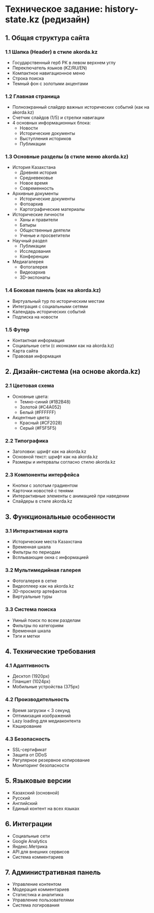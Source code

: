 # Техническое задание: history-state.kz (редизайн)

## 1. Общая структура сайта

### 1.1 Шапка (Header) в стиле akorda.kz
- Государственный герб РК в левом верхнем углу
- Переключатель языков (KZ/RU/EN)
- Компактное навигационное меню
- Строка поиска
- Темный фон с золотыми акцентами

### 1.2 Главная страница
- Полноэкранный слайдер важных исторических событий (как на akorda.kz)
- Счетчик слайдов (1/5) и стрелки навигации
- 4 основных информационных блока:
  * Новости
  * Исторические документы
  * Выступления историков
  * Публикации

### 1.3 Основные разделы (в стиле меню akorda.kz)
- История Казахстана
  * Древняя история
  * Средневековье
  * Новое время
  * Современность
- Архивные документы
  * Исторические документы
  * Фотоархив
  * Картографические материалы
- Исторические личности
  * Ханы и правители
  * Батыры
  * Общественные деятели
  * Ученые и просветители
- Научный раздел
  * Публикации
  * Исследования
  * Конференции
- Медиагалерея
  * Фотогалерея
  * Видеоархив
  * 3D-экспонаты

### 1.4 Боковая панель (как на akorda.kz)
- Виртуальный тур по историческим местам
- Интеграция с социальными сетями
- Календарь исторических событий
- Подписка на новости

### 1.5 Футер
- Контактная информация
- Социальные сети (с иконками как на akorda.kz)
- Карта сайта
- Правовая информация

## 2. Дизайн-система (на основе akorda.kz)

### 2.1 Цветовая схема
- Основные цвета:
  * Темно-синий (#1B2B48)
  * Золотой (#C4A052)
  * Белый (#FFFFFF)
- Акцентные цвета:
  * Красный (#CF2028)
  * Серый (#F5F5F5)

### 2.2 Типографика
- Заголовки: шрифт как на akorda.kz
- Основной текст: шрифт как на akorda.kz
- Размеры и интервалы согласно стилю akorda.kz

### 2.3 Компоненты интерфейса
- Кнопки с золотым градиентом
- Карточки новостей с тенями
- Интерактивные элементы с анимацией при наведении
- Слайдеры в стиле akorda.kz

## 3. Функциональные особенности

### 3.1 Интерактивная карта
- Исторические места Казахстана
- Временная шкала
- Фильтры по периодам
- Всплывающие окна с информацией

### 3.2 Мультимедийная галерея
- Фотогалерея в сетке
- Видеоплеер как на akorda.kz
- 3D-просмотр артефактов
- Виртуальные туры

### 3.3 Система поиска
- Умный поиск по всем разделам
- Фильтры по категориям
- Временная шкала
- Тэги и метки

## 4. Технические требования

### 4.1 Адаптивность
- Десктоп (1920px)
- Планшет (1024px)
- Мобильные устройства (375px)

### 4.2 Производительность
- Время загрузки < 3 секунд
- Оптимизация изображений
- Lazy loading для медиаконтента
- Кэширование

### 4.3 Безопасность
- SSL-сертификат
- Защита от DDoS
- Регулярное резервное копирование
- Мониторинг безопасности

## 5. Языковые версии
- Казахский (основной)
- Русский
- Английский
- Единый контент на всех языках

## 6. Интеграции
- Социальные сети
- Google Analytics
- Яндекс.Метрика
- API для внешних сервисов
- Система комментариев

## 7. Административная панель
- Управление контентом
- Модерация комментариев
- Статистика и аналитика
- Управление пользователями
- Система логирования 